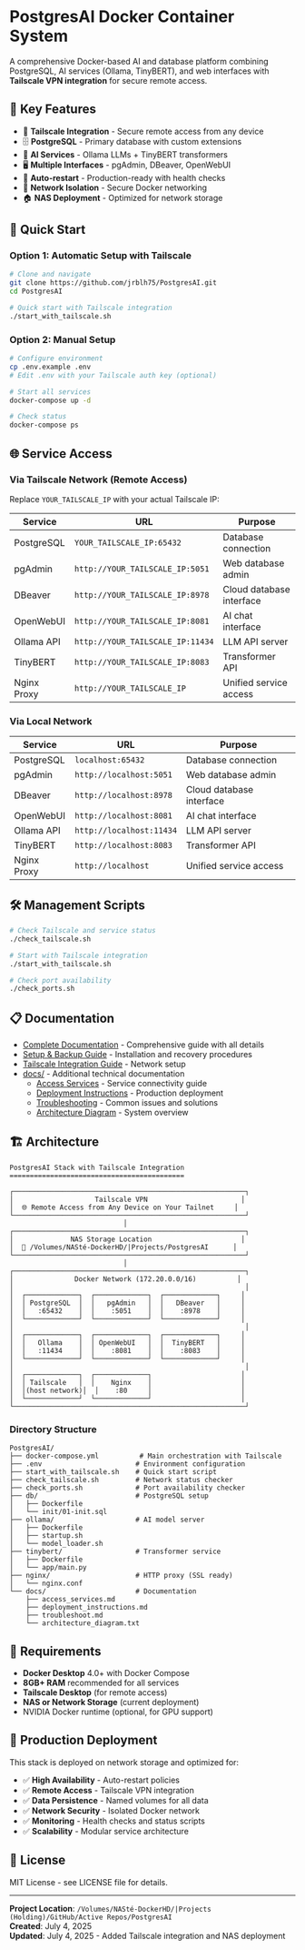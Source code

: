 # PostgresAI Docker Container System

A comprehensive Docker-based AI and database platform combining PostgreSQL, AI services (Ollama, TinyBERT), and web interfaces with **Tailscale VPN integration** for secure remote access.

## 🌟 Key Features

- 🔐 **Tailscale Integration** - Secure remote access from any device
- 🗄️ **PostgreSQL** - Primary database with custom extensions
- 🤖 **AI Services** - Ollama LLMs + TinyBERT transformers
- 🖥️ **Multiple Interfaces** - pgAdmin, DBeaver, OpenWebUI
- 🔄 **Auto-restart** - Production-ready with health checks
- 📡 **Network Isolation** - Secure Docker networking
- 🏠 **NAS Deployment** - Optimized for network storage

## 🚀 Quick Start

### Option 1: Automatic Setup with Tailscale

```bash
# Clone and navigate
git clone https://github.com/jrblh75/PostgresAI.git
cd PostgresAI

# Quick start with Tailscale integration
./start_with_tailscale.sh
```

### Option 2: Manual Setup

```bash
# Configure environment
cp .env.example .env
# Edit .env with your Tailscale auth key (optional)

# Start all services
docker-compose up -d

# Check status
docker-compose ps
```

## 🌐 Service Access

### Via Tailscale Network (Remote Access)

Replace `YOUR_TAILSCALE_IP` with your actual Tailscale IP:

| Service | URL | Purpose |
|---------|-----|---------|
| PostgreSQL | `YOUR_TAILSCALE_IP:65432` | Database connection |
| pgAdmin | `http://YOUR_TAILSCALE_IP:5051` | Web database admin |
| DBeaver | `http://YOUR_TAILSCALE_IP:8978` | Cloud database interface |
| OpenWebUI | `http://YOUR_TAILSCALE_IP:8081` | AI chat interface |
| Ollama API | `http://YOUR_TAILSCALE_IP:11434` | LLM API server |
| TinyBERT | `http://YOUR_TAILSCALE_IP:8083` | Transformer API |
| Nginx Proxy | `http://YOUR_TAILSCALE_IP` | Unified service access |

### Via Local Network

| Service | URL | Purpose |
|---------|-----|---------|
| PostgreSQL | `localhost:65432` | Database connection |
| pgAdmin | `http://localhost:5051` | Web database admin |
| DBeaver | `http://localhost:8978` | Cloud database interface |
| OpenWebUI | `http://localhost:8081` | AI chat interface |
| Ollama API | `http://localhost:11434` | LLM API server |
| TinyBERT | `http://localhost:8083` | Transformer API |
| Nginx Proxy | `http://localhost` | Unified service access |

## 🛠️ Management Scripts

```bash
# Check Tailscale and service status
./check_tailscale.sh

# Start with Tailscale integration
./start_with_tailscale.sh

# Check port availability
./check_ports.sh
```

## 📋 Documentation

- [Complete Documentation](PostgresAI_COMPLETE_DOCS.md) - Comprehensive guide with all details
- [Setup & Backup Guide](SETUP_BACKUP.md) - Installation and recovery procedures
- [Tailscale Integration Guide](MOVE_DIRECTORY_INSTRUCTIONS.md) - Network setup
- [docs/](docs/) - Additional technical documentation
  - [Access Services](docs/access_services.md) - Service connectivity guide
  - [Deployment Instructions](docs/deployment_instructions.md) - Production deployment
  - [Troubleshooting](docs/troubleshoot.md) - Common issues and solutions
  - [Architecture Diagram](docs/architecture_diagram.txt) - System overview

## 🏗️ Architecture

```text
PostgresAI Stack with Tailscale Integration
===========================================

┌─────────────────────────────────────────────────────────┐
│                    Tailscale VPN                       │
│  🌐 Remote Access from Any Device on Your Tailnet     │
└─────────────────────────────────────────────────────────┘
                            │
┌─────────────────────────────────────────────────────────┐
│              NAS Storage Location                      │
│  📁 /Volumes/NASté-DockerHD/|Projects/PostgresAI      │
└─────────────────────────────────────────────────────────┘
                            │
┌─────────────────────────────────────────────────────────┐
│               Docker Network (172.20.0.0/16)          │
│                                                         │
│  ┌─────────────┐  ┌─────────────┐  ┌─────────────┐     │
│  │ PostgreSQL  │  │   pgAdmin   │  │   DBeaver   │     │
│  │   :65432    │  │    :5051    │  │    :8978    │     │
│  └─────────────┘  └─────────────┘  └─────────────┘     │
│                                                         │
│  ┌─────────────┐  ┌─────────────┐  ┌─────────────┐     │
│  │   Ollama    │  │ OpenWebUI   │  │  TinyBERT   │     │
│  │   :11434    │  │    :8081    │  │    :8083    │     │
│  └─────────────┘  └─────────────┘  └─────────────┘     │
│                                                         │
│  ┌─────────────┐  ┌─────────────┐                      │
│  │ Tailscale   │  │    Nginx    │                      │
│  │(host network)│  │    :80     │                      │
│  └─────────────┘  └─────────────┘                      │
└─────────────────────────────────────────────────────────┘
```

### Directory Structure

```text
PostgresAI/
├── docker-compose.yml          # Main orchestration with Tailscale
├── .env                       # Environment configuration
├── start_with_tailscale.sh    # Quick start script
├── check_tailscale.sh         # Network status checker
├── check_ports.sh             # Port availability checker
├── db/                        # PostgreSQL setup
│   ├── Dockerfile            
│   └── init/01-init.sql      
├── ollama/                    # AI model server
│   ├── Dockerfile
│   ├── startup.sh
│   └── model_loader.sh       
├── tinybert/                  # Transformer service
│   ├── Dockerfile
│   └── app/main.py          
├── nginx/                     # HTTP proxy (SSL ready)
│   └── nginx.conf           
└── docs/                      # Documentation
    ├── access_services.md
    ├── deployment_instructions.md
    ├── troubleshoot.md
    └── architecture_diagram.txt
```

## 🔧 Requirements

- **Docker Desktop** 4.0+ with Docker Compose
- **8GB+ RAM** recommended for all services
- **Tailscale Desktop** (for remote access)
- **NAS or Network Storage** (current deployment)
- NVIDIA Docker runtime (optional, for GPU support)

## 🚀 Production Deployment

This stack is deployed on network storage and optimized for:

- ✅ **High Availability** - Auto-restart policies
- ✅ **Remote Access** - Tailscale VPN integration  
- ✅ **Data Persistence** - Named volumes for all data
- ✅ **Network Security** - Isolated Docker network
- ✅ **Monitoring** - Health checks and status scripts
- ✅ **Scalability** - Modular service architecture

## 📄 License

MIT License - see LICENSE file for details.

---

**Project Location**: `/Volumes/NASté-DockerHD/|Projects (Holding)/GitHub/Active Repos/PostgresAI`  
**Created**: July 4, 2025  
**Updated**: July 4, 2025 - Added Tailscale integration and NAS deployment
